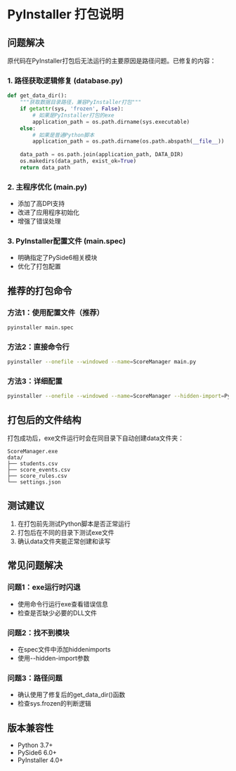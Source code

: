 # PyInstaller 打包说明

## 问题解决

原代码在PyInstaller打包后无法运行的主要原因是路径问题。已修复的内容：

### 1. 路径获取逻辑修复 (database.py)
```python
def get_data_dir():
    """获取数据目录路径，兼容PyInstaller打包"""
    if getattr(sys, 'frozen', False):
        # 如果是PyInstaller打包的exe
        application_path = os.path.dirname(sys.executable)
    else:
        # 如果是普通Python脚本
        application_path = os.path.dirname(os.path.abspath(__file__))
    
    data_path = os.path.join(application_path, DATA_DIR)
    os.makedirs(data_path, exist_ok=True)
    return data_path
```

### 2. 主程序优化 (main.py)
- 添加了高DPI支持
- 改进了应用程序初始化
- 增强了错误处理

### 3. PyInstaller配置文件 (main.spec)
- 明确指定了PySide6相关模块
- 优化了打包配置

## 推荐的打包命令

### 方法1：使用配置文件（推荐）
```bash
pyinstaller main.spec
```

### 方法2：直接命令行
```bash
pyinstaller --onefile --windowed --name=ScoreManager main.py
```

### 方法3：详细配置
```bash
pyinstaller --onefile --windowed --name=ScoreManager --hidden-import=PySide6.QtCore --hidden-import=PySide6.QtWidgets --hidden-import=PySide6.QtGui main.py
```

## 打包后的文件结构

打包成功后，exe文件运行时会在同目录下自动创建data文件夹：

```
ScoreManager.exe
data/
├── students.csv
├── score_events.csv
├── score_rules.csv
└── settings.json
```

## 测试建议

1. 在打包前先测试Python脚本是否正常运行
2. 打包后在不同的目录下测试exe文件
3. 确认data文件夹能正常创建和读写

## 常见问题解决

### 问题1：exe运行时闪退
- 使用命令行运行exe查看错误信息
- 检查是否缺少必要的DLL文件

### 问题2：找不到模块
- 在spec文件中添加hiddenimports
- 使用--hidden-import参数

### 问题3：路径问题
- 确认使用了修复后的get_data_dir()函数
- 检查sys.frozen的判断逻辑

## 版本兼容性

- Python 3.7+
- PySide6 6.0+
- PyInstaller 4.0+

